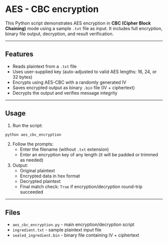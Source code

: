 # AES - CBC encryption

This Python script demonstrates AES encryption in **CBC (Cipher Block Chaining)** mode using a sample `.txt` file as input. It includes full encryption, binary file output, decryption, and result verification.

---

## Features
- Reads plaintext from a `.txt` file
- Uses user-supplied key (auto-adjusted to valid AES lengths: 16, 24, or 32 bytes)
- Encrypts using AES-CBC with a randomly generated IV
- Saves encrypted output as binary `.bin` file (IV + ciphertext)
- Decrypts the output and verifies message integrity

---

## Usage
1. Run the script:
```bash
python aes_cbc_encryption
```
2. Follow the prompts:
   - Enter the filename (without `.txt` extension)
   - Enter an encryption key of any length (it will be padded or trimmed as needed)
3. Output:
   - Original plaintext
   - Encrypted data in hex format
   - Decrypted plaintext
   - Final match check: `True` if encryption/decryption round-trip succeeded

---

## Files
- `aes_cbc_encryption.py` - main encryption/decryption script
- `ingredient.txt` - sample plaintext input file
- `sealed_ingredient.bin` - binary file containing IV + ciphertext